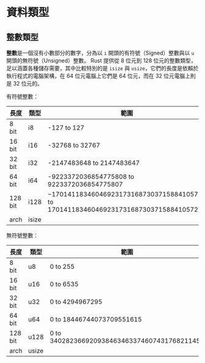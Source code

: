 # 資料類型

## 整數類型

**整數**是一個沒有小數部分的數字，分為以 `i` 開頭的有符號（Signed）整數與以 `u` 開頭的無符號（Unsigned）整數。
Rust 提供從 8 位元到 128 位元的整數類型，足以涵蓋各種儲存需要，其中比較特別的是 `isize` 與 `usize`，它們的長度是依賴於執行程式的電腦架構，在 64 位元電腦上它們是 64 位元，而在 32 位元電腦上則是 32 位元的。

有符號整數：

| 長度 | 類型 | 範圍 |
|---|---|---|
|   8 bit |    i8 | -127 to 127 |
|  16 bit |   i16 | -32768 to 32767 |
|  32 bit |   i32 | -2147483648 to 2147483647 |
|  64 bit |   i64 | -9223372036854775808 to 9223372036854775807 |
| 128 bit |  i128 | −170141183460469231731687303715884105728 to 170141183460469231731687303715884105727 |
|    arch | isize |  |

無符號整數：

| 長度 | 類型 | 範圍 |
|---|---|---|
|    8 bit |    u8 | 0 to 255 |
|   16 bit |   u16 | 0 to 6535 |
|   32 bit |   u32 | 0 to 4294967295 |
|   64 bit |   u64 | 0 to 18446744073709551615 |
|  128 bit |  u128 | 0 to 340282366920938463463374607431768211455 |
|     arch | usize |  |
